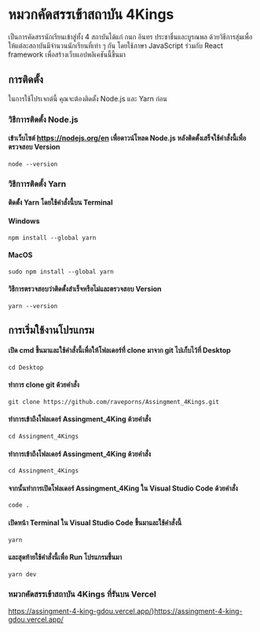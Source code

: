 # หมวกคัดสรรเข้าสถาบัน 4Kings 

เป็นการคัดสรรนักเรียนเข้าสู่ทั้ง 4 สถาบันได้แก่ กนก อินทร ประชาชื่นและบูรณพล ด้วยวิธีการสุ่มเพื่อให้แต่ละสถาบันมีจำนวนนักเรียนที่เท่า ๆ กัน โดยใช้ภาษา JavaScript ร่วมกับ React framework เพื่อสร้างเว็บแอปพลิเคชันนี้ขึ้นมา

## การติดตั้ง

ในการใช้โปรเจกต์นี้ คุณจะต้องติดตั้ง Node.js และ Yarn ก่อน

### วิธีกาารติดตั้ง Node.js
#### เข้าเว็บไซต์ https://nodejs.org/en เพื่อดาวน์โหลด Node.js หลังติดตั้งเสร็จใช้คำสั่งนี้เพื่อตรวจสอบ Version

```
node --version
```

### วิธีกาารติดตั้ง Yarn
#### ติดตั้ง Yarn โดยใช้คำสั่งนี้บน Terminal
#### Windows
```
npm install --global yarn
```
#### MacOS
```
sudo npm install --global yarn
```
#### วิธีการตรวจสอบว่าติดตั้งสำเร็จหรือไม่และตรวจสอบ Version 
```
yarn --version
```

## การเริ่มใช้งานโปรแกรม
#### เปิด cmd ขึ้นมาและใช้คำสั่งนี้เพื่อให้โฟลเดอร์ที่ clone มาจาก git ไปเก็บไว้ที่ Desktop
```
cd Desktop
```
#### ทำการ clone git ด้วยคำสั่ง
```
git clone https://github.com/raveporns/Assingment_4Kings.git
```
#### ทำการเข้าถึงโฟลเดอร์ Assingment_4King ด้วยคำสั่ง
```
cd Assingment_4Kings
```

#### ทำการเข้าถึงโฟลเดอร์ Assingment_4King ด้วยคำสั่ง
```
cd Assingment_4Kings
```
#### จากนั้นทำการเปิดโฟลเดอร์ Assingment_4King ใน Visual Studio Code ด้วยคำสั่ง
```
code .
```
#### เปิดหน้า Terminal ใน Visual Studio Code ขึ้นมาและใช้คำสั่งนี้
```
yarn
```
#### และสุดท้ายใช้คำสั่งนี้เพื่อ Run โปรแกรมขึ้นมา
```
yarn dev
```


### หมวกคัดสรรเข้าสถาบัน 4Kings ที่รันบน Vercel
https://assingment-4-king-gdou.vercel.app/)https://assingment-4-king-gdou.vercel.app/

